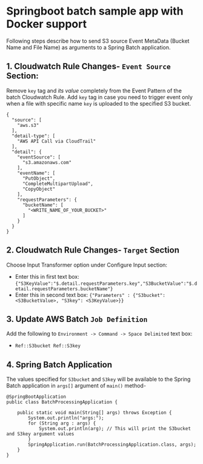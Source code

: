 # Springboot batch sample app with Docker support

Following steps describe how to send S3 source Event MetaData (Bucket Name and File Name) as arguments to a Spring Batch application.

## 1. Cloudwatch Rule Changes- `Event Source` Section:
Remove `key` tag and *its value* completely from the Event Pattern of the batch Cloudwatch Rule. Add `key` tag in case you need to trigger event only when a file with specific name `key` is uploaded to the specified S3 bucket.
  
```
{
  "source": [
    "aws.s3"
  ],
  "detail-type": [
    "AWS API Call via CloudTrail"
  ],
  "detail": {
    "eventSource": [
      "s3.amazonaws.com"
    ],
    "eventName": [
      "PutObject",
      "CompleteMultipartUpload",
      "CopyObject"
    ],
    "requestParameters": {
      "bucketName": [
        "<WRITE_NAME_OF_YOUR_BUCKET>"
      ]
    }
  }
}
```

## 2. Cloudwatch Rule Changes- `Target` Section 
Choose Input Transformer option under Configure Input section:
 - Enter this in first text box: `{"S3KeyValue":"$.detail.requestParameters.key","S3BucketValue":"$.detail.requestParameters.bucketName"}`
 - Enter this in second text box: `{"Parameters" : {"S3bucket": <S3BucketValue>, "S3key": <S3KeyValue>}}`
 
## 3. Update AWS Batch `Job Definition`
Add the following to `Environment -> Command -> Space Delimited` text box: 
 - `Ref::S3bucket Ref::S3key`
 
## 4. Spring Batch Application
The values specified for `S3bucket` and `S3key` will be available to the Spring Batch application in `args[]` argument of `main()` method-

```
@SpringBootApplication
public class BatchProcessingApplication {

    public static void main(String[] args) throws Exception {
    	System.out.println("args:");
    	for (String arg : args) {
			System.out.println(arg); // This will print the S3bucket and S3key argument values
		}
        SpringApplication.run(BatchProcessingApplication.class, args);
    }
}
```